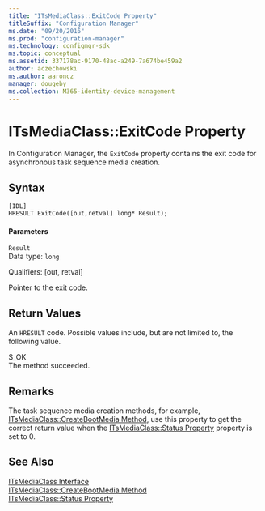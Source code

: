 ```yaml
---
title: "ITsMediaClass::ExitCode Property"
titleSuffix: "Configuration Manager"
ms.date: "09/20/2016"
ms.prod: "configuration-manager"
ms.technology: configmgr-sdk
ms.topic: conceptual
ms.assetid: 337178ac-9170-48ac-a249-7a674be459a2
author: aczechowski
ms.author: aaroncz
manager: dougeby
ms.collection: M365-identity-device-management
---
```

# ITsMediaClass::ExitCode Property
In Configuration Manager, the `ExitCode` property contains the exit code for asynchronous task sequence media creation.  

## Syntax  

```  
[IDL]  
HRESULT ExitCode([out,retval] long* Result);  
```  

#### Parameters  
 `Result`  
 Data type: `long`  

 Qualifiers: [out, retval]  

 Pointer to the exit code.  

## Return Values  
 An `HRESULT` code. Possible values include, but are not limited to, the following value.  

 S_OK  
 The method succeeded.  

## Remarks  
 The task sequence media creation methods, for example, [ITsMediaClass::CreateBootMedia Method](../../../develop/reference/misc/itsmediaclass--createbootmedia-method.md), use this property to get the correct return value when the [ITsMediaClass::Status Property](../../../develop/reference/misc/itsmediaclass--status-property.md) property is set to 0.  

## See Also  
 [ITsMediaClass Interface](../../../develop/reference/misc/itsmediaclass-interface.md)   
 [ITsMediaClass::CreateBootMedia Method](../../../develop/reference/misc/itsmediaclass--createbootmedia-method.md)   
 [ITsMediaClass::Status Property](../../../develop/reference/misc/itsmediaclass--status-property.md)

